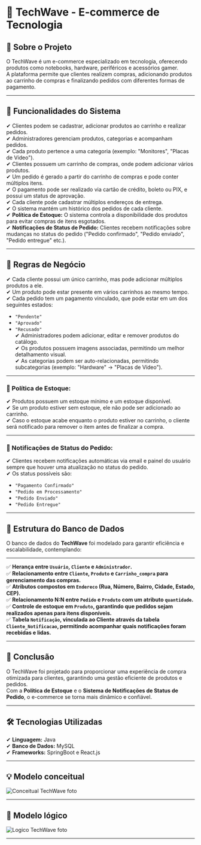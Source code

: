 # 🛒 TechWave - E-commerce de Tecnologia  

## 📌 Sobre o Projeto  
O TechWave é um e-commerce especializado em tecnologia, oferecendo produtos como notebooks, hardware, periféricos e acessórios gamer.  
A plataforma permite que clientes realizem compras, adicionando produtos ao carrinho de compras e finalizando pedidos com diferentes formas de pagamento.  

---

## 🔹 Funcionalidades do Sistema  
✔ Clientes podem se cadastrar, adicionar produtos ao carrinho e realizar pedidos.  
✔ Administradores gerenciam produtos, categorias e acompanham pedidos.  
✔ Cada produto pertence a uma categoria (exemplo: "Monitores", "Placas de Vídeo").  
✔ Clientes possuem um carrinho de compras, onde podem adicionar vários produtos.  
✔ Um pedido é gerado a partir do carrinho de compras e pode conter múltiplos itens.  
✔ O pagamento pode ser realizado via cartão de crédito, boleto ou PIX, e possui um status de aprovação.  
✔ Cada cliente pode cadastrar múltiplos endereços de entrega.  
✔ O sistema mantém um histórico dos pedidos de cada cliente.  
✔ **Política de Estoque:** O sistema controla a disponibilidade dos produtos para evitar compras de itens esgotados.  
✔ **Notificações de Status de Pedido:** Clientes recebem notificações sobre mudanças no status do pedido ("Pedido confirmado", "Pedido enviado", "Pedido entregue" etc.).  

---

## 🔹 Regras de Negócio  
✔ Cada cliente possui um único carrinho, mas pode adicionar múltiplos produtos a ele.  
✔ Um produto pode estar presente em vários carrinhos ao mesmo tempo.  
✔ Cada pedido tem um pagamento vinculado, que pode estar em um dos seguintes estados:  
  - `"Pendente"`  
  - `"Aprovado"`  
  - `"Recusado"`  
✔ Administradores podem adicionar, editar e remover produtos do catálogo.  
✔ Os produtos possuem imagens associadas, permitindo um melhor detalhamento visual.  
✔ As categorias podem ser auto-relacionadas, permitindo subcategorias (exemplo: "Hardware" → "Placas de Vídeo").  

---

### **📌 Política de Estoque:**  
✔ Produtos possuem um estoque mínimo e um estoque disponível.  
✔ Se um produto estiver sem estoque, ele não pode ser adicionado ao carrinho.  
✔ Caso o estoque acabe enquanto o produto estiver no carrinho, o cliente será notificado para remover o item antes de finalizar a compra.  

---

### **📌 Notificações de Status do Pedido:**  
✔ Clientes recebem notificações automáticas via email e painel do usuário sempre que houver uma atualização no status do pedido.  
✔ Os status possíveis são:  
  - `"Pagamento Confirmado"`  
  - `"Pedido em Processamento"`  
  - `"Pedido Enviado"`  
  - `"Pedido Entregue"`  

---

## 🔹 Estrutura do Banco de Dados  
O banco de dados do **TechWave** foi modelado para garantir eficiência e escalabilidade, contemplando:  

---

✅ **Herança entre `Usuário`, `Cliente` e `Administrador`.**  
✅ **Relacionamento entre `Cliente`, `Produto` e `Carrinho_compra` para gerenciamento das compras.**  
✅ **Atributos compostos em `Endereco` (Rua, Número, Bairro, Cidade, Estado, CEP).**  
✅ **Relacionamento N:N entre `Pedido` e `Produto` com um atributo `quantidade`.**  
✅ **Controle de estoque em `Produto`, garantindo que pedidos sejam realizados apenas para itens disponíveis.**  
✅ **Tabela `Notificação`, vinculada ao Cliente através da tabela `Cliente_Notificacao`, permitindo acompanhar quais notificações foram recebidas e lidas.**  

---

## 📌 Conclusão  
O TechWave foi projetado para proporcionar uma experiência de compra otimizada para clientes, garantindo uma gestão eficiente de produtos e pedidos.  
Com a **Política de Estoque** e o **Sistema de Notificações de Status de Pedido**, o e-commerce se torna mais dinâmico e confiável.  

---

## 🛠️ Tecnologias Utilizadas  
✔ **Linguagem:** Java  
✔ **Banco de Dados:** MySQL  
✔ **Frameworks:** SpringBoot e React.js 

---

##  💡 Modelo conceitual

![Conceitual TechWave foto](https://github.com/user-attachments/assets/061bb944-12ae-4233-9d61-40240b5468e2)


---

## 🧠 Modelo lógico

![Logico TechWave foto](https://github.com/user-attachments/assets/8064ad32-2c27-4090-a93f-478a41dfbb12)

---
